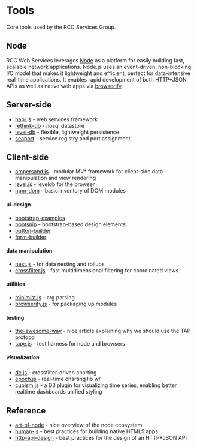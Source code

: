 # Tools

Core tools used by the RCC Services Group.


## Node 

RCC Web Services leverages [Node](http://nodejs.org/) as a platform for easily building fast, scalable network applications. Node.js uses an event-driven, non-blocking I/O model that makes it lightweight and efficient, perfect for data-intensive real-time applications.  It enables rapid development of both HTTP+JSON APIs as well as native web apps via [browserify](http://browserify.org/).


## Server-side

* [hapi.js](http://hapijs.com/) - web services framework
* [rethink-db](http://rethinkdb.com/) - nosql datastore
* [level-db](http://leveldb.org/) - flexible, lightweight persistence
* [seaport](https://github.com/substack/seaport) - service registry and port
  assignment


## Client-side

* [ampersand.js](http://ampersandjs.com/) - modular MV\* framework for
  client-side data-manipulation and view rendering
* [level.js](https://github.com/maxogden/level.js) - leveldb for the browser
* [npm-dom](https://github.com/npm-dom) - basic inventory of DOM modules

#### ui-design

* [bootstrap-examples](http://getbootstrap.com/getting-started/#examples)
* [bootsnip](http://bootsnipp.com/) - bootstrap-based design elements
* [button-builder](http://bootsnipp.com/buttons)
* [form-builder](http://minikomi.github.io/Bootstrap-Form-Builder/)

#### data manipulation

* [nest.js](https://github.com/joyrexus/nest) - for data nesting and rollups
* [crossfilter.js](http://square.github.io/crossfilter/) - fast
  multidimensional filtering for coordinated views

#### utilities

* [minimist.js](https://github.com/substack/minimist) - arg parsing
* [browserify.js](http://browserify.org/) - for packaging up modules

#### testing 

* [the-awesome-way](http://www.macwright.org/2014/03/11/tape-is-cool.html) - nice article explaining why we should use the TAP protocol
* [tape.js](http://substack.net/how_I_write_tests_for_node_and_the_browser) -
  test harness for node and browsers

##### visualization

* [dc.js](http://dc-js.github.io/dc.js/) - crossfilter-driven charting
* [epoch.js](http://fastly.github.io/epoch/) - real-time charting lib w/
* [cubism.js](https://square.github.io/cubism/) - a D3 plugin for visualizing
  time series, enabling better realtime dashboards unified styling


## Reference

* [art-of-node](https://github.com/maxogden/art-of-node#the-art-of-node) -
  nice overview of the node ecosystem
* [human-js](http://read.humanjavascript.com/ch01-introduction.html) - best
  practices for building native HTML5 apps
* [http-api-design](https://github.com/interagent/http-api-design) - best
  practices for the design of an HTTP+JSON API
